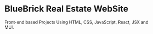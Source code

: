 # BlueBrick Real Estate WebSite
Front-end based Projects Using HTML, CSS, JavaScript, React, JSX and MUI.
